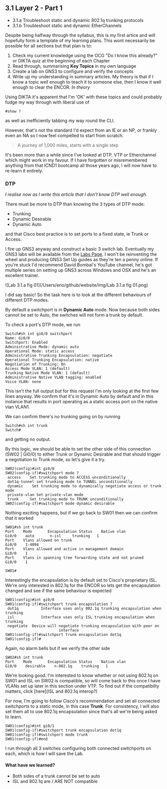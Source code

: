 ## 3.1 Layer 2 - Part 1

- 3.1.a  Troubleshoot static and dynamic 802.1q trunking protocols
- 3.1.b Troubleshoot static and dynamic EtherChannels

Despite being halfway through the syllabus, this is my first artice and will hopefully form a template of my learning plans.  This wont necessarily be possible for all sections but that plan is to:

1. Check my current knowledge using the OCG "Do I know this already?" or DIKTA quiz at the beginning of each Chapter
2. Read through, summarising **Key Topics** in my own language
3. Create a lab on GNS3 to configure and verify the concepts
4. Write up my understanding in summary articles.  My theory is that if I know a topic well enough to teach it to someone else, then I know it well enough to clear the ENCOR.  *In theory*

Using DIKTA it's apparent that I'm 'OK' with these topics and could probably fudge my way through with liberal use of 

```
#show ?
```

as well as inefficiently tabbing my way round the CLI.

However, that's not the standard I'd expect from an IE or an NP, or frankly even an NA so I now feel compelled to start from scratch.  

> A journey of 1,000 miles, starts with a single step

It's been more than a while since I've looked at DTP, VTP or Etherchannel which might work in my favour.  If I have forgotten or misremembered anything from that ICND1 bootcamp all those years ago, I will now have to re-learn it entirely.

### DTP

*I realise now as I write this article that I don't know DTP well enough.*

There must be more to DTP than knowing the 3 types of DTP mode:

- Trunking
- Dynamic Desirable
- Dynamic Auto

and that Cisco best practice is to set ports to a fixed state, ie Trunk or Access.  

I fire up GNS3 anyway and construct a basic 3 switch lab.  Eventually my GNS3 labs will be available from the [Labs Page](here).  I won't be reinventing the wheel and producing GNS3 Set Up guides as they're ten a penny online.  If you're stuck I'd recommend David Bombal's YouTube channel, he's got multiple series on setting up GNS3 across Windows and OSX and he's an excellent trainer.

![Lab 3.1.a fig 01](/Users/eno/github/website/img/Lab 3.1.a fig 01.png)

I did say basic! So the task here is to look at the different behaviours of different DTP modes.

By default a switchport is in **Dynamic Auto** mode.  Now because both sides cannot be set to Auto, the switches will not form a trunk by default.

To check a port's DTP mode, we run

```
Switch#sh int gi0/0 switchport
Name: Gi0/0
Switchport: Enabled
Administrative Mode: dynamic auto
Operational Mode: static access
Administrative Trunking Encapsulation: negotiate
Operational Trunking Encapsulation: native
Negotiation of Trunking: On
Access Mode VLAN: 1 (default)
Trunking Native Mode VLAN: 1 (default)
Administrative Native VLAN tagging: enabled
Voice VLAN: none
```

This isn't the full output but for this request I'm only looking at the first few lines anyway.  We confirm that it's in Dynamic Auto by default and in this instance that results in port operating as a static access port on the native vlan VLAN1.

We can confirm there's no trunking going on by running

```
Switch#sh int trunk      
Switch#
```

and getting no output.

By this logic, we should be able to set the other side of this connection (SW02 | Gi0/0) to either Trunk or Dynamic Desirable and that should trigger a negotiation to Trunk mode, so let's give it a try.

```
SW02(config)#int gi0/0
SW02(config-if)#switchport mode ?
 access    Set trunking mode to ACCESS unconditionally
 dot1q-tunnel set trunking mode to TUNNEL unconditionally
 dynamic    Set trunking mode to dynamically negotiate access or trunk mode
 private-vlan Set private-vlan mode
 trunk     Set trunking mode to TRUNK unconditionally
SW02(config-if)#switchport mode dynamic desirable 
```

Nothing exciting happens, but if we go back to SW01 then we can confirm that it worked

```
SW01#sh int trunk
Port    Mode       Encapsulation Status    Native vlan
Gi0/0    auto       n-isl     trunking   1
Port    Vlans allowed on trunk
Gi0/0    1-4094
Port    Vlans allowed and active in management domain
Gi0/0    1
Port    Vlans in spanning tree forwarding state and not pruned
Gi0/0    1

SW01#
```

Interestingly the encapsulation is by default set to Cisco's proprietary ISL.  We're only interested in 802.1q for the ENCOR so lets get the encapsulation changed and see if the same behaviour is expected

```
SW01(config)#int gi0/0
SW01(config-if)#switchport trunk encapsulation ?
 dot1q   		Interface uses only 802.1q trunking encapsulation when trunking
 isl    		Interface uses only ISL trunking encapsulation when trunking
 negotiate 	Device will negotiate trunking encapsulation with peer on
 						interface
SW01(config-if)#switchport trunk encapsulation dot1q
SW01(config-if)#
```

Again, no alarm bells but if we verify the other side

```
SW02#sh int trunk
Port    Mode       Encapsulation Status    Native vlan
Gi0/0    desirable    n-802.1q    trunking   1
```

We're looking good.  I'm interested to know whether or not using 802.1q on SW01 and ISL on SW02 is compatible, so will come back to this once I have VLANs set up later in this section under VTP.  To find out if the compatibilty matters, click [here](ISL and 802.1q interop?)

For now, I'm going to follow Cisco's recommendation and set all connected switchports to a static mode, in this case **Trunk**.  For consistency, I will also set them all to use 802.1q encapsulation since that's all we're being asked to learn.

```
SW01(config)#int gi0/1
SW01(config-if)#switchport trunk encapsulation dot1q
SW01(config-if)#switchport mode trunk
SW01(config-if)#end
```

I run through all 3 switches configuring both connected switchports on each, which is how I will save the Lab.  

#### What have we learned?

- Both sides of a trunk cannot be set to auto
- ISL and 802.1q are / ARE NOT compatible

